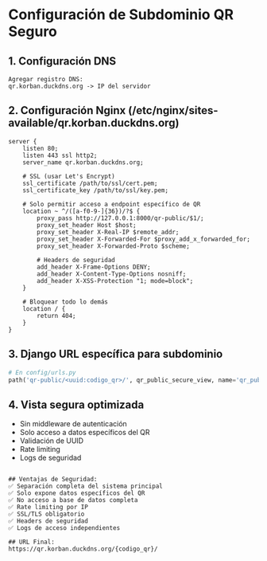 # Configuración de Subdominio QR Seguro

## 1. Configuración DNS
```
Agregar registro DNS:
qr.korban.duckdns.org -> IP del servidor
```

## 2. Configuración Nginx (/etc/nginx/sites-available/qr.korban.duckdns.org)
```nginx
server {
    listen 80;
    listen 443 ssl http2;
    server_name qr.korban.duckdns.org;
    
    # SSL (usar Let's Encrypt)
    ssl_certificate /path/to/ssl/cert.pem;
    ssl_certificate_key /path/to/ssl/key.pem;
    
    # Solo permitir acceso a endpoint específico de QR
    location ~ ^/([a-f0-9-]{36})/?$ {
        proxy_pass http://127.0.0.1:8000/qr-public/$1/;
        proxy_set_header Host $host;
        proxy_set_header X-Real-IP $remote_addr;
        proxy_set_header X-Forwarded-For $proxy_add_x_forwarded_for;
        proxy_set_header X-Forwarded-Proto $scheme;
        
        # Headers de seguridad
        add_header X-Frame-Options DENY;
        add_header X-Content-Type-Options nosniff;
        add_header X-XSS-Protection "1; mode=block";
    }
    
    # Bloquear todo lo demás
    location / {
        return 404;
    }
}
```

## 3. Django URL específica para subdominio
```python
# En config/urls.py
path('qr-public/<uuid:codigo_qr>/', qr_public_secure_view, name='qr_public_secure'),
```

## 4. Vista segura optimizada
- Sin middleware de autenticación
- Solo acceso a datos específicos del QR
- Validación de UUID
- Rate limiting
- Logs de seguridad
```

## Ventajas de Seguridad:
✅ Separación completa del sistema principal
✅ Solo expone datos específicos del QR
✅ No acceso a base de datos completa
✅ Rate limiting por IP
✅ SSL/TLS obligatorio
✅ Headers de seguridad
✅ Logs de acceso independientes

## URL Final:
https://qr.korban.duckdns.org/{codigo_qr}/